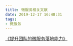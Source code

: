 ```yaml
---
title: 微服务相关文献
date: 2019-12-17 16:48:31
tags:
- 微服务
---
```

[《提升团队的微服务落地能力》][1]

  [1]: https://www.jianshu.com/p/a205cd4c8684
